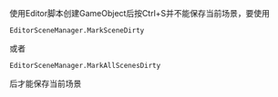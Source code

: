 使用Editor脚本创建GameObject后按Ctrl+S并不能保存当前场景，要使用

```
EditorSceneManager.MarkSceneDirty
```

或者

```
EditorSceneManager.MarkAllScenesDirty
```

后才能保存当前场景